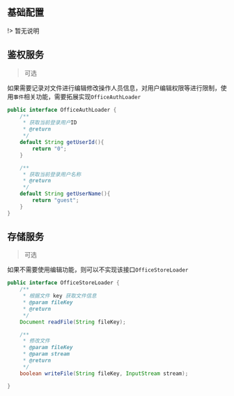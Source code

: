 ## 基础配置

!> 暂无说明



## 鉴权服务

> 可选

如果需要记录对文件进行编辑修改操作人员信息，对用户编辑权限等进行限制，使用`事件`相关功能，需要拓展实现`OfficeAuthLoader`

```java
public interface OfficeAuthLoader {
    /**
     * 获取当前登录用户ID
     * @return
     */
    default String getUserId(){
        return "0";
    }

    /**
     * 获取当前登录用户名称
     * @return
     */
    default String getUserName(){
        return "guest";
    }
}

```



## 存储服务

> 可选

如果不需要使用编辑功能，则可以不实现该接口`OfficeStoreLoader`

```java
public interface OfficeStoreLoader {
    /**
     * 根据文件 key 获取文件信息
     * @param fileKey
     * @return
     */
    Document readFile(String fileKey);

    /**
     * 修改文件
     * @param fileKey
     * @param stream
     * @return
     */
    boolean writeFile(String fileKey, InputStream stream);

}

```

